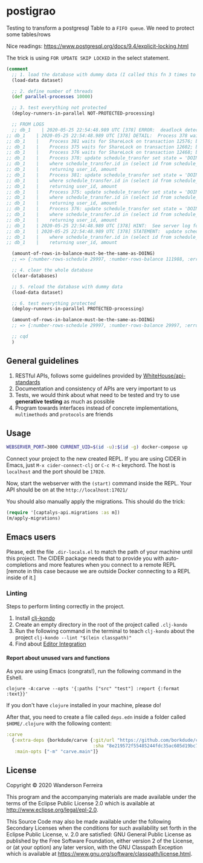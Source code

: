 # postigrao

Testing to transform a postgresql Table to a `FIFO queue`. We need to protect some tables/rows

Nice readings: https://www.postgresql.org/docs/9.4/explicit-locking.html

The trick is using `FOR UPDATE SKIP LOCKED` in the select statement.

```clj
(comment
  ;; 1. load the database with dummy data (I called this fn 3 times to generate enough data)
  (load-data dataset)

  ;; 2. define number of threads
  (def parallel-processes 10000)

  ;; 3. test everything not protected
  (deploy-runners-in-parallel NOT-PROTECTED-processing)

  ;; FROM LOGS
  ;; db_1    | 2020-05-25 22:54:48.989 UTC [378] ERROR:  deadlock detected
;; db_1    | 2020-05-25 22:54:48.989 UTC [378] DETAIL:  Process 378 waits for ExclusiveLock on tuple (1465,115) of relation 24621 of database 16386; blocked by process 381.
;; db_1    | 	Process 381 waits for ShareLock on transaction 12576; blocked by process 375.
;; db_1    | 	Process 375 waits for ShareLock on transaction 12602; blocked by process 376.
;; db_1    | 	Process 376 waits for ShareLock on transaction 12468; blocked by process 378.
;; db_1    | 	Process 378: update schedule_transfer set state = 'DOING'
;; db_1    | 	where schedule_transfer.id in (select id from schedule_transfer limit 1000)
;; db_1    | 	returning user_id, amount
;; db_1    | 	Process 381: update schedule_transfer set state = 'DOING'
;; db_1    | 	where schedule_transfer.id in (select id from schedule_transfer limit 1000)
;; db_1    | 	returning user_id, amount
;; db_1    | 	Process 375: update schedule_transfer set state = 'DOING'
;; db_1    | 	where schedule_transfer.id in (select id from schedule_transfer limit 1000)
;; db_1    | 	returning user_id, amount
;; db_1    | 	Process 376: update schedule_transfer set state = 'DOING'
;; db_1    | 	where schedule_transfer.id in (select id from schedule_transfer limit 1000)
;; db_1    | 	returning user_id, amount
;; db_1    | 2020-05-25 22:54:48.989 UTC [378] HINT:  See server log for query details.
;; db_1    | 2020-05-25 22:54:48.989 UTC [378] STATEMENT:  update schedule_transfer set state = 'DOING'
;; db_1    | 	where schedule_transfer.id in (select id from schedule_transfer limit 1000)
;; db_1    | 	returning user_id, amount

  (amount-of-rows-in-balance-must-be-the-same-as-DOING)
  ;; => {:number-rows-schedule 29997, :number-rows-balance 111988, :error? true}

  ;; 4. clear the whole database
  (clear-databases)

  ;; 5. reload the database with dummy data
  (load-data dataset)

  ;; 6. test everything protected
  (deploy-runners-in-parallel PROTECTED-processing)

  (amount-of-rows-in-balance-must-be-the-same-as-DOING)
  ;; => {:number-rows-schedule 29997, :number-rows-balance 29997, :error? false}

  ;; cqd
  )
```


## General guidelines

1. RESTful APIs, follows some guidelines provided by [WhiteHouse/api-standards](https://github.com/WhiteHouse/api-standards)
2. Documentation and consistency of APIs are very important to us
3. Tests, we would think about what need to be tested and try to use **generative testing** as much as possible
4. Program towards interfaces instead of concrete implementations, `multimethods` and `protocols` are friends

## Usage

```bash
WEBSERVER_PORT=3000 CURRENT_UID=$(id -u):$(id -g) docker-compose up
```

Connect your project to the new created REPL. If you are
using CIDER in Emacs, just `M-x cider-connect-clj` or `C-c
M-c` keychord. The host is `localhost` and the port should
be `17020`.

Now, start the webserver with the `(start)` command inside the REPL.
Your API should be on at the `http://localhost:17021/`

You should also manually apply the migrations. This should do the trick:

```clj
(require '[captalys-api.migrations :as m])
(m/apply-migrations)
```

## Emacs users

Please, edit the file `.dir-locals.el` to match the path of
your machine until this project. The CIDER package needs
that to provide you with auto-completions and more features
when you connect to a remote REPL [remote in this case
because we are outside Docker connecting to a REPL inside of
it.]


### Linting

Steps to perform linting correctly in the project.

1. Install [clj-kondo](https://github.com/borkdude/clj-kondo)
2. Create an empty directory in the root of the project called `.clj-kondo`
3. Run the following command in the terminal to teach `clj-kondo` about the project `clj-kondo --lint "$(lein classpath)"`
4. Find about [Editor Integration](https://github.com/borkdude/clj-kondo/blob/master/doc/editor-integration.md)


#### Report about unused vars and functions

As you are using Emacs (congrats!), run the following command in the Eshell.

`clojure -A:carve --opts '{:paths ["src" "test"] :report {:format :text}}'`

If you don't have `clojure` installed in your machine, please do!

After that, you need to create a file called `deps.edn`
inside a folder called `$HOME/.clojure` with the following content:

```clojure
:carve
  {:extra-deps {borkdude/carve {:git/url "https://github.com/borkdude/carve"
                                :sha "8e219572f55485244fdc35ac605d19bc74e9be0e"}}
   :main-opts ["-m" "carve.main"]}
```

## License

Copyright © 2020 Wanderson Ferreira

This program and the accompanying materials are made available under the
terms of the Eclipse Public License 2.0 which is available at
http://www.eclipse.org/legal/epl-2.0.

This Source Code may also be made available under the following Secondary
Licenses when the conditions for such availability set forth in the Eclipse
Public License, v. 2.0 are satisfied: GNU General Public License as published by
the Free Software Foundation, either version 2 of the License, or (at your
option) any later version, with the GNU Classpath Exception which is available
at https://www.gnu.org/software/classpath/license.html.
